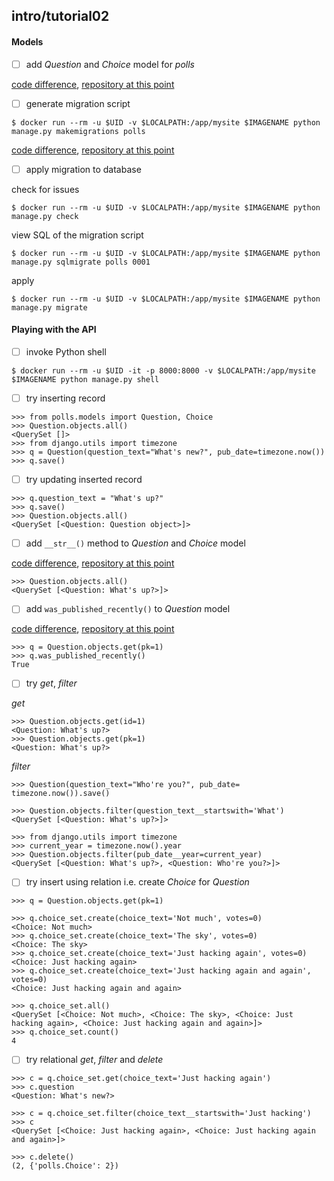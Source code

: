 ## intro/tutorial02

#### Models

- [ ] add *Question* and *Choice* model for *polls*


[code difference](https://github.com/bkmagnetron/django-tutorial-docker/commit/e4831eecd188bbee0f5a175282ea3367f4ddc55b), [repository at this point](https://github.com/bkmagnetron/django-tutorial-docker/tree/e4831eecd188bbee0f5a175282ea3367f4ddc55b)

- [ ] generate migration script

```shl
$ docker run --rm -u $UID -v $LOCALPATH:/app/mysite $IMAGENAME python manage.py makemigrations polls
```

[code difference](https://github.com/bkmagnetron/django-tutorial-docker/commit/cc503a9dbe6569d6d90aad36561ae0f61eeb470b), [repository at this point](https://github.com/bkmagnetron/django-tutorial-docker/tree/cc503a9dbe6569d6d90aad36561ae0f61eeb470b)

- [ ] apply migration to database

check for issues

```
$ docker run --rm -u $UID -v $LOCALPATH:/app/mysite $IMAGENAME python manage.py check
```

view SQL of the migration script

```
$ docker run --rm -u $UID -v $LOCALPATH:/app/mysite $IMAGENAME python manage.py sqlmigrate polls 0001
```

apply

```
$ docker run --rm -u $UID -v $LOCALPATH:/app/mysite $IMAGENAME python manage.py migrate
```

#### Playing with the API

- [ ] invoke Python shell

```
$ docker run --rm -u $UID -it -p 8000:8000 -v $LOCALPATH:/app/mysite $IMAGENAME python manage.py shell
```

- [ ] try inserting record

```
>>> from polls.models import Question, Choice
>>> Question.objects.all()
<QuerySet []>
>>> from django.utils import timezone
>>> q = Question(question_text="What's new?", pub_date=timezone.now())
>>> q.save()
```

- [ ] try updating inserted record

```
>>> q.question_text = "What's up?"
>>> q.save()
>>> Question.objects.all()
<QuerySet [<Question: Question object>]>
```

- [ ] add `__str__()` method to *Question* and *Choice* model

[code difference](https://github.com/bkmagnetron/django-tutorial-docker/commit/4076cf65bc6bd7e5d5bec1a69586222c9967a9b3), [repository at this point](https://github.com/bkmagnetron/django-tutorial-docker/tree/4076cf65bc6bd7e5d5bec1a69586222c9967a9b3)

```
>>> Question.objects.all()
<QuerySet [<Question: What's up?>]>
```

- [ ] add `was_published_recently()` to *Question* model


[code difference](https://github.com/bkmagnetron/django-tutorial-docker/commit/377abdbd830a967952fc9875ab0e3adfe6b4673c), [repository at this point](https://github.com/bkmagnetron/django-tutorial-docker/tree/377abdbd830a967952fc9875ab0e3adfe6b4673c)

```
>>> q = Question.objects.get(pk=1)
>>> q.was_published_recently()
True
```

- [ ] try *get*, *filter*

*get*

```
>>> Question.objects.get(id=1)
<Question: What's up?>
>>> Question.objects.get(pk=1)
<Question: What's up?>
```

*filter*

```
>>> Question(question_text="Who're you?", pub_date= timezone.now()).save()
```

```
>>> Question.objects.filter(question_text__startswith='What')
<QuerySet [<Question: What's up?>]>

>>> from django.utils import timezone
>>> current_year = timezone.now().year
>>> Question.objects.filter(pub_date__year=current_year)
<QuerySet [<Question: What's up?>, <Question: Who're you?>]>
```

- [ ] try insert using relation i.e. create *Choice* for *Question*

```
>>> q = Question.objects.get(pk=1)

>>> q.choice_set.create(choice_text='Not much', votes=0)
<Choice: Not much>
>>> q.choice_set.create(choice_text='The sky', votes=0)
<Choice: The sky>
>>> q.choice_set.create(choice_text='Just hacking again', votes=0)
<Choice: Just hacking again>
>>> q.choice_set.create(choice_text='Just hacking again and again', votes=0)
<Choice: Just hacking again and again>

>>> q.choice_set.all()
<QuerySet [<Choice: Not much>, <Choice: The sky>, <Choice: Just hacking again>, <Choice: Just hacking again and again>]>
>>> q.choice_set.count()
4
```

- [ ] try relational *get*, *filter* and *delete*

```
>>> c = q.choice_set.get(choice_text='Just hacking again')
>>> c.question
<Question: What's new?>

>>> c = q.choice_set.filter(choice_text__startswith='Just hacking')
>>> c
<QuerySet [<Choice: Just hacking again>, <Choice: Just hacking again and again>]>

>>> c.delete()
(2, {'polls.Choice': 2})
```
